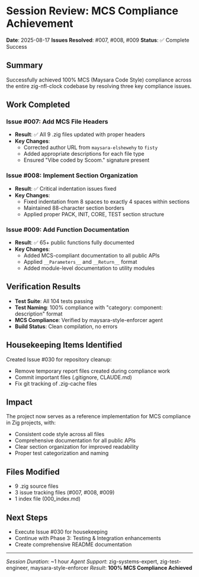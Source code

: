 # Session Review: MCS Compliance Achievement

**Date**: 2025-08-17
**Issues Resolved**: #007, #008, #009
**Status**: ✅ Complete Success

## Summary
Successfully achieved 100% MCS (Maysara Code Style) compliance across the entire zig-nfl-clock codebase by resolving three key compliance issues.

## Work Completed

### Issue #007: Add MCS File Headers
- **Result**: ✅ All 9 .zig files updated with proper headers
- **Key Changes**: 
  - Corrected author URL from `maysara-elshewehy` to `fisty`
  - Added appropriate descriptions for each file type
  - Ensured "Vibe coded by Scoom." signature present

### Issue #008: Implement Section Organization
- **Result**: ✅ Critical indentation issues fixed
- **Key Changes**:
  - Fixed indentation from 8 spaces to exactly 4 spaces within sections
  - Maintained 88-character section borders
  - Applied proper PACK, INIT, CORE, TEST section structure

### Issue #009: Add Function Documentation
- **Result**: ✅ 65+ public functions fully documented
- **Key Changes**:
  - Added MCS-compliant documentation to all public APIs
  - Applied `__Parameters__` and `__Return__` format
  - Added module-level documentation to utility modules

## Verification Results
- **Test Suite**: All 104 tests passing
- **Test Naming**: 100% compliance with "category: component: description" format
- **MCS Compliance**: Verified by maysara-style-enforcer agent
- **Build Status**: Clean compilation, no errors

## Housekeeping Items Identified
Created Issue #030 for repository cleanup:
- Remove temporary report files created during compliance work
- Commit important files (.gitignore, CLAUDE.md)
- Fix git tracking of .zig-cache files

## Impact
The project now serves as a reference implementation for MCS compliance in Zig projects, with:
- Consistent code style across all files
- Comprehensive documentation for all public APIs
- Clear section organization for improved readability
- Proper test categorization and naming

## Files Modified
- 9 .zig source files
- 3 issue tracking files (#007, #008, #009)
- 1 index file (000_index.md)

## Next Steps
- Execute Issue #030 for housekeeping
- Continue with Phase 3: Testing & Integration enhancements
- Create comprehensive README documentation

---
*Session Duration*: ~1 hour
*Agent Support*: zig-systems-expert, zig-test-engineer, maysara-style-enforcer
*Result*: **100% MCS Compliance Achieved**